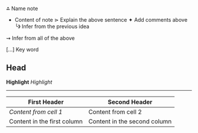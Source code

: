 ⁂   Name note 
- Content of note
 ⋗ Explain the above sentence 
 ✦ Add comments above
  ╰》 Infer from the previous idea

⇝  Infer from all of the above

[...] Key word

## Head 

**Highlight**
_Highlight_

---


|First Header | Second Header|
|------------ | ------------|
|_Content from cell 1_ | Content from cell 2|
|Content in the first column | Content in the second column|



